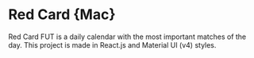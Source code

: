 # Red Card {Mac}
Red Card FUT is a daily calendar with the most important matches of the day. 
This project is made in React.js and Material UI (v4) styles.
